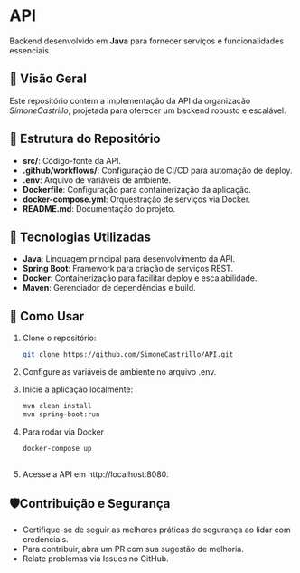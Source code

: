 # API  
Backend desenvolvido em **Java** para fornecer serviços e funcionalidades essenciais.

## 📌 Visão Geral  
Este repositório contém a implementação da API da organização *SimoneCastrillo*, projetada para oferecer um backend robusto e escalável.  

## 📂 Estrutura do Repositório  
- **src/**: Código-fonte da API.  
- **.github/workflows/**: Configuração de CI/CD para automação de deploy.  
- **.env**: Arquivo de variáveis de ambiente.  
- **Dockerfile**: Configuração para containerização da aplicação.  
- **docker-compose.yml**: Orquestração de serviços via Docker.  
- **README.md**: Documentação do projeto.  

## 🚀 Tecnologias Utilizadas  
- **Java**: Linguagem principal para desenvolvimento da API.  
- **Spring Boot**: Framework para criação de serviços REST.  
- **Docker**: Containerização para facilitar deploy e escalabilidade.  
- **Maven**: Gerenciador de dependências e build.  

## 🔧 Como Usar  
1. Clone o repositório:  
   ```bash
   git clone https://github.com/SimoneCastrillo/API.git
   
2. Configure as variáveis de ambiente no arquivo .env.
   
4. Inicie a aplicação localmente:
   ```bash
   mvn clean install  
   mvn spring-boot:run
4. Para rodar via Docker
   ```bash
   docker-compose up
 
6. Acesse a API em http://localhost:8080.

## 🛡️Contribuição e Segurança
- Certifique-se de seguir as melhores práticas de segurança ao lidar com credenciais.
- Para contribuir, abra um PR com sua sugestão de melhoria.
- Relate problemas via Issues no GitHub.

